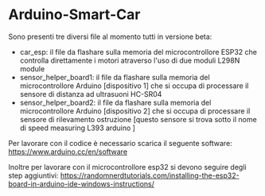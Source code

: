 # Arduino-Smart-Car

Sono presenti tre diversi file al momento tutti in versione beta:

- car_esp: il file da flashare sulla memoria del microcontrollore ESP32 che controlla direttamente i motori atraverso l'uso di due moduli L298N module
- sensor_helper_board1: il file da flashare sulla memoria del microcontrollore Arduino [dispositivo 1] che si occupa di processare il sensore di distanza ad ultrasuoni HC-SR04
- sensor_helper_board2: il file da flashare sulla memoria del microcontrollore Arduino [dispositivo 2] che si occupa di processare il sensore di rilevamento ostruzione 
                        [questo sensore si trova sotto il nome di speed measuring L393 arduino ]
                        
Per lavorare con il codice è necessario scarica il seguente software:
https://www.arduino.cc/en/software

Inoltre per lavorare con il microcontrollore esp32 si devono seguire degli step aggiuntivi:
https://randomnerdtutorials.com/installing-the-esp32-board-in-arduino-ide-windows-instructions/

